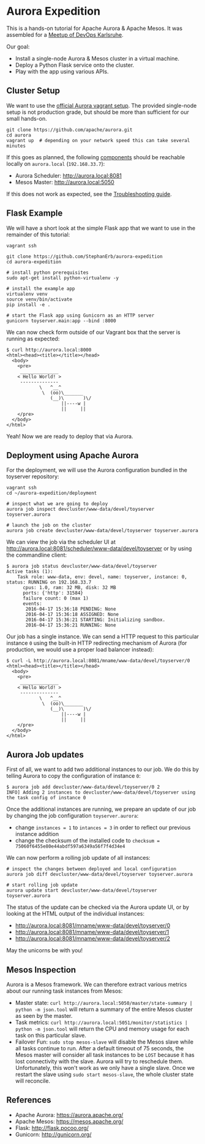 # Aurora Expedition
This is a hands-on tutorial for Apache Aurora &amp; Apache Mesos. It was assembled for a [Meetup of DevOps Karlsruhe](http://www.meetup.com/DevOps-Karlsruhe-Meetup/events/229457000/).

Our goal:

* Install a single-node Aurora & Mesos cluster in a virtual machine.
* Deploy a Python Flask service onto the cluster.
* Play with the app using various APIs.


## Cluster Setup

We want to use the [official Aurora vagrant setup](https://github.com/apache/aurora/blob/master/docs/getting-started/vagrant.md).  The provided single-node setup is not production grade, but should be more than sufficient for our small hands-on.

    git clone https://github.com/apache/aurora.git
    cd aurora
    vagrant up  # depending on your network speed this can take several minutes


If this goes as planned, the following [components](https://github.com/apache/aurora/blob/rel/0.13.0/docs/getting-started/overview.md#components) should be reachable locally on `aurora.local` (`192.168.33.7`):

* Aurora Scheduler: http://aurora.local:8081
* Mesos Master: http://aurora.local:5050

If this does not work as expected, see the [Troubleshooting guide](https://github.com/apache/aurora/blob/rel/0.13.0/docs/getting-started/vagrant.md#troubleshooting).


## Flask Example

We will have a short look at the simple Flask app that we want to use in the remainder of this tutorial:

    vagrant ssh

    git clone https://github.com/StephanErb/aurora-expedition
    cd aurora-expedition

    # install python prerequisites
    sudo apt-get install python-virtualenv -y

    # install the example app
    virtualenv venv
    source venv/bin/activate
    pip install -e .

    # start the Flask app using Gunicorn as an HTTP server
    gunicorn toyserver.main:app --bind :8000


We can now check form outside of our Vagrant box that the server is running as expected:

    $ curl http://aurora.local:8000
    <html><head><title></title></head>
      <body>
        <pre>
         ______________
        < Hello World! >
         --------------
                \   ^__^
                 \  (oo)\_______
                    (__)\       )\/
                        ||----w |
                        ||     ||
        </pre>
      </body>
    </html>


Yeah! Now we are ready to deploy that via Aurora.


## Deployment using Apache Aurora

For the deployment, we will use the Aurora configuration bundled in the toyserver repository:

    vagrant ssh
    cd ~/aurora-expedition/deployment

    # inspect what we are going to deploy
    aurora job inspect devcluster/www-data/devel/toyserver toyserver.aurora

    # launch the job on the cluster
    aurora job create devcluster/www-data/devel/toyserver toyserver.aurora


We can view the job via the scheduler UI at http://aurora.local:8081/scheduler/www-data/devel/toyserver or by using the commandline client:

    $ aurora job status devcluster/www-data/devel/toyserver
    Active tasks (1):
        Task role: www-data, env: devel, name: toyserver, instance: 0, status: RUNNING on 192.168.33.7
          cpus: 1.0, ram: 32 MB, disk: 32 MB
          ports: {'http': 31584}
          failure count: 0 (max 1)
          events:
           2016-04-17 15:36:18 PENDING: None
           2016-04-17 15:36:18 ASSIGNED: None
           2016-04-17 15:36:21 STARTING: Initializing sandbox.
           2016-04-17 15:36:21 RUNNING: None


Our job has a single instance. We can send a HTTP request to this particular instance `0` using the built-in HTTP redirecting mechanism of Aurora (for production, we would use a proper load balancer instead):

    $ curl -L http://aurora.local:8081/mname/www-data/devel/toyserver/0
    <html><head><title></title></head>
      <body>
        <pre>
         ______________
        < Hello World! >
         --------------
                \   ^__^
                 \  (oo)\_______
                    (__)\       )\/
                        ||----w |
                        ||     ||
        </pre>
      </body>
    </html>



## Aurora Job updates

First of all, we want to add two additional instances to our job. We do this by telling Aurora to copy the configuration of instance `0`:

    $ aurora job add devcluster/www-data/devel/toyserver/0 2
    INFO] Adding 2 instances to devcluster/www-data/devel/toyserver using the task config of instance 0

Once the additional instances are running, we prepare an update of our job by changing the job configuration `toyserver.aurora`:

* change `instances = 1` to `intances = 3` in order to reflect our previous instance addition
* change the checksum of the installed code to `checksum = 75060f6455e80e44abdf597a6349a56f7f4d34e4`

We can now perform a rolling job update of all instances:

    # inspect the changes between deployed and local configuration
    aurora job diff devcluster/www-data/devel/toyserver toyserver.aurora

    # start rolling job update
    aurora update start devcluster/www-data/devel/toyserver toyserver.aurora

The status of the update can be checked via the Aurora update UI, or by looking at the HTML output of the individual instances:

* http://aurora.local:8081/mname/www-data/devel/toyserver/0
* http://aurora.local:8081/mname/www-data/devel/toyserver/1
* http://aurora.local:8081/mname/www-data/devel/toyserver/2

May the unicorns be with you!


## Mesos Inspection

Aurora is a Mesos framework. We can therefore extract various metrics about our running task instances from Mesos:

* Master state: `curl http://aurora.local:5050/master/state-summary | python -m json.tool` will return a summary of the entire Mesos cluster as seen by the master.
* Task metrics: `curl http://aurora.local:5051/monitor/statistics | python -m json.tool` will return the CPU and memory usage for each task on this particular slave.
* Failover Fun: `sudo stop mesos-slave` will disable the Mesos slave while all tasks continue to run. After a default timeout of 75 seconds, the Mesos master will consider all task instances to be `LOST` because it has lost connectivity with the slave. Aurora will try to reschedule them. Unfortunately, this won't work as we only have a single slave. Once we restart the slave using `sudo start mesos-slave`, the whole cluster state will reconcile.


## References

* Apache Aurora: https://aurora.apache.org/
* Apache Mesos: https://mesos.apache.org/
* Flask: http://flask.pocoo.org/
* Gunicorn: http://gunicorn.org/
